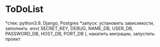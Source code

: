 # ToDoList

*стек: python3.9, Django, Postgres
*запуск: установить зависимости,
заполнить .env(
SECRET_KEY,
DEBUG,
NAME_DB,
USER_DB,
PASSWORD_DB,
HOST_DB,
PORT_DB
),
накатить миграции, запустить проект

